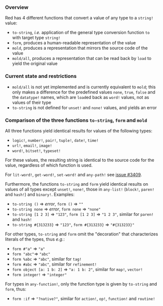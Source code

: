 ### Overview
Red has 4 different functions that convert a value of any type to a `string!` value:
* `to-string`, _i.e._ application of the general type conversion function `to` with target type `string!`
* `form`, produces a human-readable representation of the value
* `mold`, produces a representation that mirrors the source code of the value
* `mold/all`, produces a representation that can be read back by `load` to yield the original value

### Current state and restrictions
* `mold/all` is not yet implemented and is currently equivalent to `mold`; this only makes a difference for the predefined values `none`, `true`, `false` and the `datatype!` names, which are `load`ed back as `word!` values, not as values of their type
* `to-string` is not defined for `unset!` and `none!` values, and yields an error

### Comparison of the three functions `to-string`, `form` and `mold`
All three functions yield identical results for values of the following types:
* `logic!`, `number!`, `pair!`, `tuple!`, `date!`, `time!`
* `url!`, `email!`, `image!`
* `word!`, `bitset!`, `typeset!`

For these values, the resulting string is identical to the source code for the value, regardless of which function is used.

For `lit-word!`, `get-word!`, `set-word!` and `any-path!` see [issue #3409](https://github.com/red/red/issues/3409).

Furthermore, the functions `to-string`  and `form` yield identical results on values of all types except `unset!`, `none!`, those in `any-list!` (`block!`, `paren!` and `hash!`) and `binary!`. Examples:
* `to-string ()` => _error_, `form ()` => `""`
* `to-string none` => _error_, `form none` => `"none"`
* `to-string [1 2 3]` => `"123"`, `form [1 2 3]` => `"1 2 3"`, similar for `paren!` and `hash!`
* `to-string #{313233}` => `"123"`, `form #{313233}` => `"#{313233}"`

For other types, `to-string` and `form` omit the "decoration" that characterizes literals of the types, thus _e.g._:
* `form #"a"` => `"a"`
* `form "abc"`=> `"abc"`
* `form %abc` => `"abc"`, similar for `tag!`
* `form #abc` => `"abc"`, similar for `refinement!`
* `form object [a: 1 b: 2]` => `"a: 1 b: 2"`, similar for `map!`, `vector!`
* `form integer!` => `"integer"`

For types in `any-function!`, only the function type is given by `to-string` and `form`, thus:
* `form :if` => `"?native?"`, similar for `action!`, `op!`, `function!` and `routine!`
